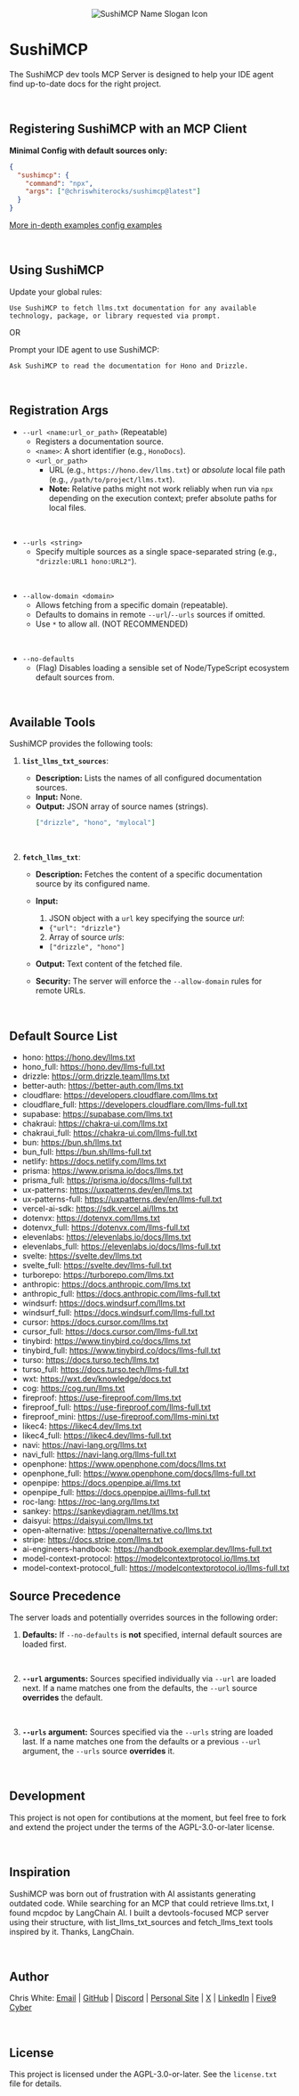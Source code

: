 <div align="center">

![SushiMCP Name Slogan Icon](assets/sushimcp_icon_name_slogan_logo_pink_bg.png)

</div>

# SushiMCP

The SushiMCP dev tools MCP Server is designed to help your IDE agent find up-to-date docs for the right project.

<br>

## Registering SushiMCP with an MCP Client

**Minimal Config with default sources only:**

```json
{
  "sushimcp": {
    "command": "npx",
    "args": ["@chriswhiterocks/sushimcp@latest"]
  }
}
```

[More in-depth examples config examples](assets/config_examples.md)

<br>

## Using SushiMCP

Update your global rules:

```text
Use SushiMCP to fetch llms.txt documentation for any available technology, package, or library requested via prompt.
```

OR

Prompt your IDE agent to use SushiMCP:

```text
Ask SushiMCP to read the documentation for Hono and Drizzle.
```

<br>

## Registration Args

- `--url <name:url_or_path>` (Repeatable)
  - Registers a documentation source.
  - `<name>`: A short identifier (e.g., `HonoDocs`).
  - `<url_or_path>`
    - URL (e.g., `https://hono.dev/llms.txt`) or _absolute_ local file path (e.g., `/path/to/project/llms.txt`).
    - **Note:** Relative paths might not work reliably when run via `npx` depending on the execution context; prefer absolute paths for local files.

<br>

- `--urls <string>`
  - Specify multiple sources as a single space-separated string (e.g., `"drizzle:URL1 hono:URL2"`).

<br>

- `--allow-domain <domain>`
  - Allows fetching from a specific domain (repeatable).
  - Defaults to domains in remote `--url`/`--urls` sources if omitted.
  - Use `*` to allow all. (NOT RECOMMENDED)

<br>

- `--no-defaults`
  - (Flag) Disables loading a sensible set of Node/TypeScript ecosystem default sources from.

<br>

## Available Tools

SushiMCP provides the following tools:

1.  **`list_llms_txt_sources`**:

    - **Description:** Lists the names of all configured documentation sources.
    - **Input:** None.
    - **Output:** JSON array of source names (strings).
      ```json
      ["drizzle", "hono", "mylocal"]
      ```

<br>

2.  **`fetch_llms_txt`**:

    - **Description:** Fetches the content of a specific documentation source by its configured name.
    - **Input:**

      1. JSON object with a `url` key specifying the source _url_:

      - `{"url": "drizzle"}`

      2. Array of source _urls_:

      - `["drizzle", "hono"]`

    - **Output:** Text content of the fetched file.
    - **Security:** The server will enforce the `--allow-domain` rules for remote URLs.

<br>

## Default Source List

- hono: https://hono.dev/llms.txt
- hono_full: https://hono.dev/llms-full.txt
- drizzle: https://orm.drizzle.team/llms.txt
- better-auth: https://better-auth.com/llms.txt
- cloudflare: https://developers.cloudflare.com/llms.txt
- cloudflare_full: https://developers.cloudflare.com/llms-full.txt
- supabase: https://supabase.com/llms.txt
- chakraui: https://chakra-ui.com/llms.txt
- chakraui_full: https://chakra-ui.com/llms-full.txt
- bun: https://bun.sh/llms.txt
- bun_full: https://bun.sh/llms-full.txt
- netlify: https://docs.netlify.com/llms.txt
- prisma: https://www.prisma.io/docs/llms.txt
- prisma_full: https://prisma.io/docs/llms-full.txt
- ux-patterns: https://uxpatterns.dev/en/llms.txt
- ux-patterns-full: https://uxpatterns.dev/en/llms-full.txt
- vercel-ai-sdk: https://sdk.vercel.ai/llms.txt
- dotenvx: https://dotenvx.com/llms.txt
- dotenvx_full: https://dotenvx.com/llms-full.txt
- elevenlabs: https://elevenlabs.io/docs/llms.txt
- elevenlabs_full: https://elevenlabs.io/docs/llms-full.txt
- svelte: https://svelte.dev/llms.txt
- svelte_full: https://svelte.dev/llms-full.txt
- turborepo: https://turborepo.com/llms.txt
- anthropic: https://docs.anthropic.com/llms.txt
- anthropic_full: https://docs.anthropic.com/llms-full.txt
- windsurf: https://docs.windsurf.com/llms.txt
- windsurf_full: https://docs.windsurf.com/llms-full.txt
- cursor: https://docs.cursor.com/llms.txt
- cursor_full: https://docs.cursor.com/llms-full.txt
- tinybird: https://www.tinybird.co/docs/llms.txt
- tinybird_full: https://www.tinybird.co/docs/llms-full.txt
- turso: https://docs.turso.tech/llms.txt
- turso_full: https://docs.turso.tech/llms-full.txt
- wxt: https://wxt.dev/knowledge/docs.txt
- cog: https://cog.run/llms.txt
- fireproof: https://use-fireproof.com/llms.txt
- fireproof_full: https://use-fireproof.com/llms-full.txt
- fireproof_mini: https://use-fireproof.com/llms-mini.txt
- likec4: https://likec4.dev/llms.txt
- likec4_full: https://likec4.dev/llms-full.txt
- navi: https://navi-lang.org/llms.txt
- navi_full: https://navi-lang.org/llms-full.txt
- openphone: https://www.openphone.com/docs/llms.txt
- openphone_full: https://www.openphone.com/docs/llms-full.txt
- openpipe: https://docs.openpipe.ai/llms.txt
- openpipe_full: https://docs.openpipe.ai/llms-full.txt
- roc-lang: https://roc-lang.org/llms.txt
- sankey: https://sankeydiagram.net/llms.txt
- daisyui: https://daisyui.com/llms.txt
- open-alternative: https://openalternative.co/llms.txt
- stripe: https://docs.stripe.com/llms.txt
- ai-engineers-handbook: https://handbook.exemplar.dev/llms-full.txt
- model-context-protocol: https://modelcontextprotocol.io/llms.txt
- model-context-protocol_full: https://modelcontextprotocol.io/llms-full.txt

## Source Precedence

The server loads and potentially overrides sources in the following order:

1.  **Defaults:** If `--no-defaults` is **not** specified, internal default sources are loaded first.

<br>

2.  **`--url` arguments:** Sources specified individually via `--url` are loaded next. If a name matches one from the defaults, the `--url` source **overrides** the default.

<br>

3.  **`--urls` argument:** Sources specified via the `--urls` string are loaded last. If a name matches one from the defaults or a previous `--url` argument, the `--urls` source **overrides** it.

<br>

## Development

This project is not open for contibutions at the moment, but feel free to fork and extend the project under the terms of the AGPL-3.0-or-later license.

<br>

## Inspiration

SushiMCP was born out of frustration with AI assistants generating outdated code. While searching for an MCP that could retrieve llms.txt, I found mcpdoc by LangChain AI. I built a devtools-focused MCP server using their structure, with list_llms_txt_sources and fetch_llms_text tools inspired by it. Thanks, LangChain.

<br>

## Author

Chris White: [Email](mailto:chris@chriswhite.rocks) | [GitHub](https://github.com/maverickg59) | [Discord](https://discord.com/users/1115027188840939560) | [Personal Site](https://chriswhite.rocks) | [X](https://x.com/chriswhiterox) | [LinkedIn](https://www.linkedin.com/in/chrisewhite) | [Five9 Cyber](https://www.fiv9cyber.com/)

<br>

## License

This project is licensed under the AGPL-3.0-or-later. See the `license.txt` file for details.
